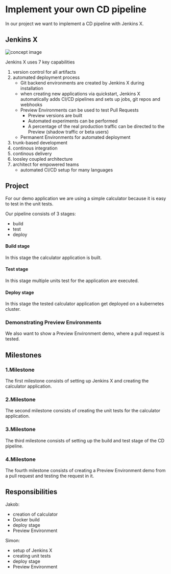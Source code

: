 # Implement your own CD pipeline
In our project we want to implement a CD pipeline with Jenkins X. 
## Jenkins X
![concept image](https://jenkins-x.io/images/jx-arch.png)

Jenkins X uses 7 key capabilities
1. version control for all artifacts
2. automated deployment process
    - Git backend environments are created by Jenkins X during installation
    - when creating new applications via quickstart, Jenkins X automatically adds CI/CD pipelines and sets up jobs, git repos and webhooks
    - Preview Environments can be used to test Pull Requests
      - Preview versions are built
      - Automated experiments can be performed
      - A percentage of the real production traffic can be directed to the Preview (shadow traffic or beta users)
    - Permanent Environments for automated deployment
3. trunk-based development
4. continous integration
5. continous delivery
6. loosley coupled architecture
7. architect for empowered teams
    - automated CI/CD setup for many languages

## Project
For our demo application we are using a simple calculator because it is easy to test in the unit tests.

Our pipeline consists of 3 stages:
- build
- test
- deploy

#### Build stage
In this stage the calculator application is built.
#### Test stage
In this stage multiple units test for the application are executed.
#### Deploy stage
In this stage the tested calculator application get deployed on a kubernetes cluster.


### Demonstrating Preview Environments
We also want to show a Preview Environment demo, where a pull request is tested. 

## Milestones
### 1.Milestone
The first milestone consists of setting up Jenkins X and creating the calculator application.
### 2.Milestone
The second milestone consists of creating the unit tests for the calculator application.
### 3.Milestone
The third milestone consists of setting up the build and test stage of the CD pipeline.
### 4.Milestone
The fourth milestone consists of creating a Preview Environment demo from a pull request and testing the request in it.

## Responsibilities
Jakob:
- creation of calculator
- Docker build
- deploy stage
- Preview Environment

Simon:
- setup of Jenkins X
- creating unit tests
- deploy stage
- Preview Environment

